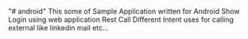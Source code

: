 "# android" 
This some of Sample Application written for Android
Show Login using web application
Rest Call
Different Intent uses for calling external like linkedin
mail etc...

